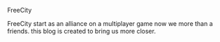 FreeCity

FreeCity start as an alliance on a multiplayer game now we more than a friends. this blog is created to bring us more closer.
